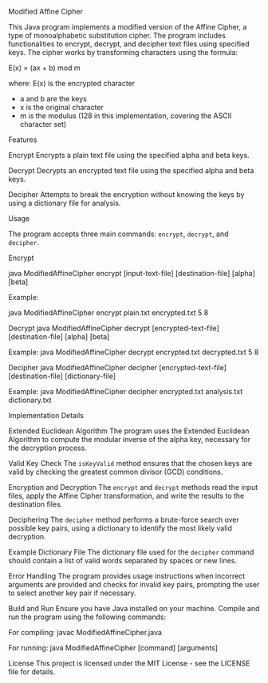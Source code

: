 Modified Affine Cipher

This Java program implements a modified version of the Affine Cipher, a type of monoalphabetic substitution cipher. The program includes functionalities to encrypt, decrypt, and decipher text files using specified keys. The cipher works by transforming characters using the formula:

E(x) = (ax + b) mod m

where:
E(x) is the encrypted character
- a and b are the keys
- x is the original character
- m is the modulus (128 in this implementation, covering the ASCII character set)

Features

Encrypt
Encrypts a plain text file using the specified alpha and beta keys.

Decrypt
Decrypts an encrypted text file using the specified alpha and beta keys.

Decipher
Attempts to break the encryption without knowing the keys by using a dictionary file for analysis.

Usage

The program accepts three main commands: `encrypt`, `decrypt`, and `decipher`.

Encrypt

java ModifiedAffineCipher encrypt [input-text-file] [destination-file] [alpha] [beta]

Example:

java ModifiedAffineCipher encrypt plain.txt encrypted.txt 5 8


Decrypt
java ModifiedAffineCipher decrypt [encrypted-text-file] [destination-file] [alpha] [beta]

Example:
java ModifiedAffineCipher decrypt encrypted.txt decrypted.txt 5 8

Decipher
java ModifiedAffineCipher decipher [encrypted-text-file] [destination-file] [dictionary-file]

Example:
java ModifiedAffineCipher decipher encrypted.txt analysis.txt dictionary.txt


Implementation Details

Extended Euclidean Algorithm
The program uses the Extended Euclidean Algorithm to compute the modular inverse of the alpha key, necessary for the decryption process.

Valid Key Check
The `isKeyValid` method ensures that the chosen keys are valid by checking the greatest common divisor (GCD) conditions.

Encryption and Decryption
The `encrypt` and `decrypt` methods read the input files, apply the Affine Cipher transformation, and write the results to the destination files.

Deciphering
The `decipher` method performs a brute-force search over possible key pairs, using a dictionary to identify the most likely valid decryption.

Example Dictionary File
The dictionary file used for the `decipher` command should contain a list of valid words separated by spaces or new lines.

Error Handling
The program provides usage instructions when incorrect arguments are provided and checks for invalid key pairs, prompting the user to select another key pair if necessary.

Build and Run
Ensure you have Java installed on your machine. Compile and run the program using the following commands:

For compiling:
javac ModifiedAffineCipher.java

For running:
java ModifiedAffineCipher [command] [arguments]

License
This project is licensed under the MIT License - see the LICENSE file for details.



